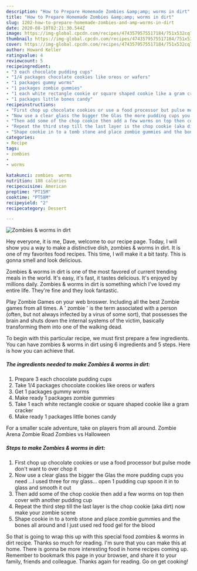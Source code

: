 ```yaml
---
description: "How to Prepare Homemade Zombies &amp;amp; worms in dirt"
title: "How to Prepare Homemade Zombies &amp;amp; worms in dirt"
slug: 1202-how-to-prepare-homemade-zombies-and-amp-worms-in-dirt
date: 2020-08-10T02:21:30.544Z
image: https://img-global.cpcdn.com/recipes/4743579575517184/751x532cq70/zombies-worms-in-dirt-recipe-main-photo.jpg
thumbnail: https://img-global.cpcdn.com/recipes/4743579575517184/751x532cq70/zombies-worms-in-dirt-recipe-main-photo.jpg
cover: https://img-global.cpcdn.com/recipes/4743579575517184/751x532cq70/zombies-worms-in-dirt-recipe-main-photo.jpg
author: Howard Keller
ratingvalue: 4
reviewcount: 5
recipeingredient:
- "3 each chocolate pudding cups"
- "1/4 packages chocolate cookies like oreos or wafers"
- "1 packages gummy worms"
- "1 packages zombie gummies"
- "1 each white rectangle cookie or square shaped cookie like a gram cracker"
- "1 packages little bones candy"
recipeinstructions:
- "First chop up chocolate cookies or use a food processor but pulse mode don&#39;t want to over chop it"
- "Now use a clear glass the bigger the Glas the more pudding cups you need ...I used three for my glass... open 1 pudding cup spoon it in to glass and smooth it out"
- "Then add some of the chop cookie then add a few worms on top then cover with another pudding cup"
- "Repeat the third step till the last layer is the chop cookie (aka dirt) now make your zombie scene"
- "Shape cookie in to a tomb stone and place zombie gummies and the bones all around and I just used red food gel for the blood"
categories:
- Recipe
tags:
- zombies
- 
- worms

katakunci: zombies  worms 
nutrition: 188 calories
recipecuisine: American
preptime: "PT15M"
cooktime: "PT58M"
recipeyield: "2"
recipecategory: Dessert

---
```



![Zombies &amp; worms in dirt](https://img-global.cpcdn.com/recipes/4743579575517184/751x532cq70/zombies-worms-in-dirt-recipe-main-photo.jpg)

Hey everyone, it is me, Dave, welcome to our recipe page. Today, I will show you a way to make a distinctive dish, zombies &amp; worms in dirt. It is one of my favorites food recipes. This time, I will make it a bit tasty. This is gonna smell and look delicious.

Zombies &amp; worms in dirt is one of the most favored of current trending meals in the world. It's easy, it's fast, it tastes delicious. It's enjoyed by millions daily. Zombies &amp; worms in dirt is something which I've loved my entire life. They're fine and they look fantastic.

Play Zombie Games on your web broswer. Including all the best Zombie games from all times. A &#39; zombie &#39; is the term associated with a person (often, but not always infected by a virus of some sort), that possesses the brain and shuts down the internal systems of the victim, basically transforming them into one of the walking dead.


To begin with this particular recipe, we must first prepare a few ingredients. You can have zombies &amp; worms in dirt using 6 ingredients and 5 steps. Here is how you can achieve that.

<!--inarticleads1-->

##### The ingredients needed to make Zombies &amp; worms in dirt:

1. Prepare 3 each chocolate pudding cups
1. Take 1/4 packages chocolate cookies like oreos or wafers
1. Get 1 packages gummy worms
1. Make ready 1 packages zombie gummies
1. Take 1 each white rectangle cookie or square shaped cookie like a gram cracker
1. Make ready 1 packages little bones candy


For a smaller scale adventure, take on players from all around. Zombie Arena Zombie Road Zombies vs Halloween 

<!--inarticleads2-->

##### Steps to make Zombies &amp; worms in dirt:

1. First chop up chocolate cookies or use a food processor but pulse mode don&#39;t want to over chop it
1. Now use a clear glass the bigger the Glas the more pudding cups you need ...I used three for my glass... open 1 pudding cup spoon it in to glass and smooth it out
1. Then add some of the chop cookie then add a few worms on top then cover with another pudding cup
1. Repeat the third step till the last layer is the chop cookie (aka dirt) now make your zombie scene
1. Shape cookie in to a tomb stone and place zombie gummies and the bones all around and I just used red food gel for the blood




So that is going to wrap this up with this special food zombies &amp; worms in dirt recipe. Thanks so much for reading. I'm sure that you can make this at home. There is gonna be more interesting food in home recipes coming up. Remember to bookmark this page in your browser, and share it to your family, friends and colleague. Thanks again for reading. Go on get cooking!
